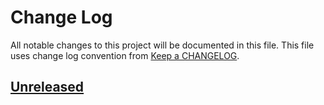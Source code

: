 # Change Log
All notable changes to this project will be documented in this file.
This file uses change log convention from [Keep a CHANGELOG](http://keepachangelog.com).

## [Unreleased][unreleased]


[unreleased]: https://github.com/dgnest/cookiecutter-zsh-plugin/compare/0.0.2...HEAD
[0.0.2]: https://github.com/dgnest/cookiecutter-zsh-plugin/compare/0.0.1...0.0.2
[0.0.1]: https://github.com/dgnest/cookiecutter-zsh-plugin/compare/0.0.0...0.0.1

[CHANGELOG.md]: CHANGELOG.md
[CONTRIBUTING.md]: CONTRIBUTING.md
[LICENCE.md]: LICENCE.md
[README.md]: README.md
